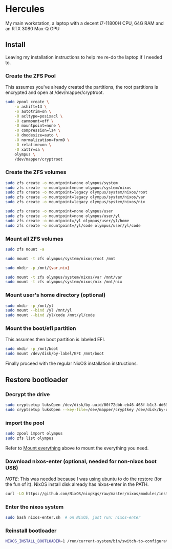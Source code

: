 # Hercules

My main workstation, a laptop with a decent i7-11800H CPU, 64G RAM and an RTX 3080 Max-Q GPU

## Install

Leaving my installation instructions to help me re-do the laptop if I needed to.

### Create the ZFS Pool

This assumes you've already created the partitions, the root partitions is
encrypted and open at /dev/mapper/cryptroot.

```bash
sudo zpool create \
    -o ashift=13 \
    -o autotrim=on \
    -O acltype=posixacl \
    -O canmount=off \
    -O mountpoint=none \
    -O compression=lz4 \
    -O dnodesize=auto \
    -O normalization=formD \
    -O relatime=on \
    -O xattr=sa \
    olympus \
    /dev/mapper/cryptroot
```

### Create the ZFS volumes

```bash
sudo zfs create -o mountpoint=none olympus/system
sudo zfs create -o mountpoint=none olympus/system/nixos
sudo zfs create -o mountpoint=legacy olympus/system/nixos/root
sudo zfs create -o mountpoint=legacy olympus/system/nixos/var
sudo zfs create -o mountpoint=legacy olympus/system/nixos/nix

sudo zfs create -o mountpoint=none olympus/user
sudo zfs create -o mountpoint=none olympus/user/yl
sudo zfs create -o mountpoint=/yl olympus/user/yl/home
sudo zfs create -o mountpoint=/yl/code olympus/user/yl/code
```

### Mount all ZFS volumes

```bash
sudo zfs mount -a

sudo mount -t zfs olympus/system/nixos/root /mnt

sudo mkdir -p /mnt/{var,nix}

sudo mount -t zfs olympus/system/nixos/var /mnt/var
sudo mount -t zfs olympus/system/nixos/nix /mnt/nix
```

### Mount user's home directory (optional)

```bash
sudo mkdir -p /mnt/yl
sudo mount --bind /yl /mnt/yl
sudo mount --bind /yl/code /mnt/yl/code
```

### Mount the boot/efi partition

This assumes then boot partition is labeled EFI.

```bash
sudo mkdir -p /mnt/boot
sudo mount /dev/disk/by-label/EFI /mnt/boot
```

Finally proceed with the regular NixOS installation instructions.

## Restore bootloader

### Decrypt the drive

```bash
sudo cryptsetup luksOpen /dev/disk/by-uuid/00f72dbb-eb46-468f-b1c3-dd63adc542f0 cryptkey
sudo cryptsetup luksOpen --key-file=/dev/mapper/cryptkey /dev/disk/by-uuid/5f4422ca-eb45-4532-931b-63225c2143d5 cryptroot
```

### import the pool

```bash
sudo zpool import olympus
sudo zfs list olympus
```

Refer to [Mount everything](#mount-everything) above to mount the everything you need.

### Download nixos-enter (optional, needed for non-nixos boot USB)

*NOTE*: This was needed because I was using ubuntu to do the restore (for the
fun of it). NixOS install disk already has nixos-enter in the PATH.

```bash
curl -LO https://github.com/NixOS/nixpkgs/raw/master/nixos/modules/installer/tools/nixos-enter.sh
```

### Enter the nixos system

```bash
sudo bash nixos-enter.sh  # on NixOS, just run: nixos-enter
```

### Reinstall bootloader

```bash
NIXOS_INSTALL_BOOTLOADER=1 /run/current-system/bin/switch-to-configuration boot
```
